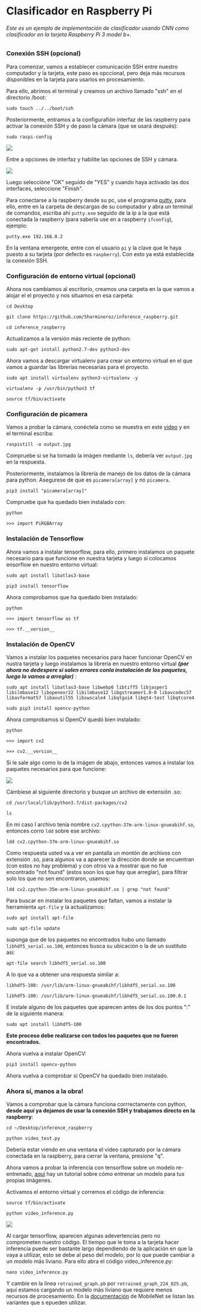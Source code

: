 # Clasificador en Raspberry Pi

###### Este es un ejemplo de implementación de clasificador usando CNN como clasificador en la tarjeta Raspberry Pi 3 model b+.

### Conexión SSH (opcional)

Para comenzar, vamos a establecer comunicación SSH entre nuestro computador y la tarjeta, este paso es opccional, pero deja más recursos disponibles en la tarjeta para usarlos en procesamiento.

Para ello, abrimos el terminal y creamos un archivo llamado "ssh" en el directorio /boot:

`sudo touch ../../boot/ssh`

Posteriormente, entramos a la configurafión interfaz de las raspberry para activar la conexión SSH y de paso la cámara (que se usará después):

`sudo raspi-config`

![](https://www.raspberrypi-spy.co.uk/wp-content/uploads/2012/05/pi_configuration_interfacing_options.png)

Entre a opciones de interfaz y habilite las opciones de SSH y cámara.

![](https://www.raspberrypi-spy.co.uk/wp-content/uploads/2012/05/pi_configuration_interfacing_options_ssh.png)

Luego seleccióne "OK" seguido de  "YES" y cuando haya activado las dos interfaces, seleccione "Finish".

Para conectarse a la raspberry desde su pc, use el programa [putty](https://the.earth.li/~sgtatham/putty/latest/w64/putty.exe "putty"), para ello, entre en la carpeta de descargas de su computador y abra un terminal de comandos, escriba ahí `putty.exe` seguido de la ip a la que está conectada la raspberry (para saberla use en a raspberry `ifconfig`), ejemplo:

`putty.exe 192.168.0.2`

En la ventana emergente, entre con el usuario `pi` y la clave que le haya puesto a su tarjeta (por defecto es `raspberry`). Con esto ya está establecida la conexión SSH. 

### Configuración de entorno virtual (opcional)

Ahora nos cambiamos al escritorio, creamos una carpeta en la que vamos a alojar el el proyecto y nos situamos en esa carpeta: 

`cd Desktop`

`git clone https://github.com/Sharmineroz/inference_raspberry.git`

`cd inference_raspberry`

Actualizamos a la versión más reciente de python:

`sudo apt-get install python2.7-dev python3-dev`

Ahora vamos a descargar virtualenv para crear un entorno virtual en el que vamos a guardar las librerías necesarias para el proyecto. 

`sudo apt install virtualenv python3-virtualenv -y`

`virtualenv -p /usr/bin/python3 tf`

`source tf/bin/activate`

### Configuración de picamera 

Vamos a probar la cámara, conéctela como se muestra en este [video](http://https://youtu.be/GImeVqHQzsE "video") y en el terminal escriba:

`raspistill -o output.jpg`

Compruebe si se ha tomado la imágen mediante `ls`, debería ver `output.jpg` en la respuesta.

Posteriormente, instalamos la librería de manejo de los datos de la cámara para python. Asegurese de que es `picamera[array]` y no `picamera`.

`pip3 install "picamera[array]"`

Compruebe que ha quedado bien instalado con:

`python`

`>>> import PiRGBArray`

### Instalación de Tensorflow

Ahora vamos a instalar tensorflow, para ello, primero instalamos un paquete necesario para que funcione en nuestra tarjeta y luego sí colocamos ensorflow en nuestro entorno virtual:

`sudo apt install libatlas3-base`

`pip3 install tensorflow`

Ahora comprobamos que ha quedado bien instalado:

`python`

`>>> import tensorflow as tf`

`>>> tf.__version__`

### Instalación de OpenCV
Vamos a instalar los paquetes necesarios para hacer funcionar OpenCV en nustra tarjeta y luego instalamos la librería en nuestro entorno virtual ***(por ahora no dedespere si salen errores conla instalación de los paquetes, luego lo vamos a arreglar)*** :

`sudo apt install libatlas3-base libwebp6 libtiff5 libjasper1 libilmbase12 libopenexr22 libilmbase12 libgstreamer1.0-0 libavcodec57 libavformat57 libavutil55 libswscale4 libqtgui4 libqt4-test libqtcore4`

`sudo pip3 install opencv-python`

Ahora comprobamos si OpenCV quedó bien instalado:

`python`

`>>> import cv2`

`>>> cv2.__version__`

Si le sale algo como lo de la imágen de abajo, entonces vamos a instalar los paquetes necesarios para que funcione: 

[![](https://blog.piwheels.org/wp-content/uploads/2018/09/Screenshot-from-2018-09-27-17-51-11.png)](http://https://blog.piwheels.org/wp-content/uploads/2018/09/Screenshot-from-2018-09-27-17-51-11.png)

Cámbiese al siguiente directorio y busque un archivo de extensión .so:

`cd /usr/local/lib/python3.7/dist-packages/cv2`

`ls`

En mi caso l archivo tenía nombre `cv2.cpython-37m-arm-linux-gnueabihf.so`, entonces corro `ldd` sobre ese archivo:

`ldd cv2.cpython-37m-arm-linux-gnueabihf.so`

Como respuesta usted va a ver en pantalla un montón de archivos con extensión .so, para algunos va a aparecer la dirección donde se encuentran (con estos no hay problema) y con otros va a mostrar que no fue encontrado "not found" (estos soon los que hay que arreglar), para filtrar solo los que no sen encontraron, usamos:

`ldd cv2.cpython-35m-arm-linux-gnueabihf.so | grep "not found"`

Para buscar en instalar los paquetes que faltan, vamos a instalar la herramienta `apt-file` y la actualizamos:

`sudo apt install apt-file`

`sudo apt-file update`

suponga que de los paquetes no encontrados hubo uno llamado `libhdf5_serial.so.100`, entonces busca su ubicación o la de un sustituto así:

`apt-file search libhdf5_serial.so.100`

A lo que va a obtener una respuesta similar a:

`libhdf5-100: /usr/lib/arm-linux-gnueabihf/libhdf5_serial.so.100`

`libhdf5-100: /usr/lib/arm-linux-gnueabihf/libhdf5_serial.so.100.0.1`

E instale alguno de los paquetes que aparecen antes de los dos puntos ":" de la siguiente manera:

`sudo apt install libhdf5-100`

**Este proceso debe realizarse con todos los paquetes que no fueron encontrados.**

Ahora vuelva a instalar OpenCV: 

`pip3 install opencv-python`

Ahora vuelva a comprobar si OpenCV ha quedado bien instalado.

### Ahora sí, manos a la obra!

Vamos a comprobar que la cámara funciona corrrectamente con python, **desde aquí ya dejamos de usar la conexión SSH y trabajamos directo en la raspberry**:

`cd ~/Desktop/inference_raspberry`

`python video_test.py`

Debería estar viendo en una ventana el video capturado por la cámara conectada en la raspberry, para cerrar la ventana, presione "q".

Ahora vamos a probar la inferencia con tensorflow sobre un modelo re-entrenado, [aquí](https://codelabs.developers.google.com/codelabs/tensorflow-for-poets/#0 "aquí") hay un tutorial sobre cómo entrenar un modelo para tus propias imágenes.

Activamos el entorno virtual y corremos el código de inferencia:

`source tf/bin/activate`

`python video_inference.py`

![](https://raw.githubusercontent.com/Sharmineroz/inference_raspberry/master/2019-09-25-212247_800x480_scrot.png?token=AEFSCRNCJV64VTGL7CZAYWC5RQTGG)

Al cargar tensorflow, aparecen algunas adevertencias pero no comprometen nuestro código. El tiempo que le toma a la tarjeta hacer inferencia puede ser bastante largo dependiendo de la aplicación en que la vaya a utilizar, esto se debe al peso del modelo, por lo que puede cambiar a un modelo más liviano. Para ello abra el código video_inference.py:

`nano video_inference.py`

Y cambie en la línea `retrained_graph.pb` por `retrained_graph_224_025.pb`, aquí estamos cargando un modelo más liviano que requiere menos recursos de procesamiento. En la [documentación](https://github.com/tensorflow/models/blob/master/research/slim/nets/mobilenet_v1.md "documentación") de MobileNet se listan las variantes que s epueden utilizar.

